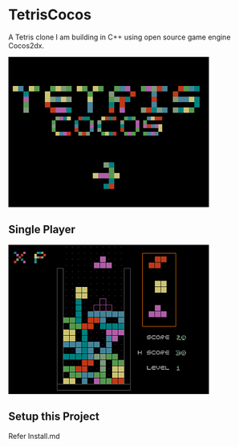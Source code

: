 # TetrisCocos
A Tetris clone I am building in C++ using open source game engine Cocos2dx.

![TetrisCocos screenshot](Screenshots/mai_menu.png)

Single Player
---------------
![TetrisCocos screenshot](Screenshots/sp_game.png)

Setup this Project
--------------------
Refer Install.md

